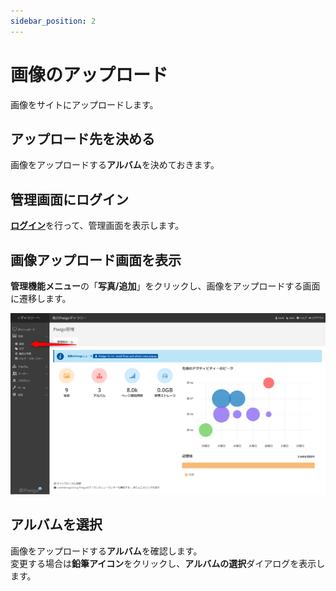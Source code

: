 ```yaml
---
sidebar_position: 2
---
```


# 画像のアップロード

画像をサイトにアップロードします。

## アップロード先を決める

画像をアップロードする**アルバム**を決めておきます。

## 管理画面にログイン

[**ログイン**](/docs/tutorial-basics/login-logout.md)を行って、管理画面を表示します。

## 画像アップロード画面を表示

**管理機能メニュー**の「**写真/追加**」をクリックし、画像をアップロードする画面に遷移します。

![画像アップロードの選択](/img/select_album0.png)

## アルバムを選択

画像をアップロードする**アルバム**を確認します。  
変更する場合は**鉛筆アイコン**をクリックし、**アルバムの選択**ダイアログを表示します。
